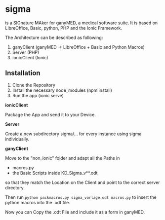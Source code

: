 # sigma
is a SIGnature MAker for ganyMED, a medical software suite. It is based on LibreOffice, Basic, python, PHP and the Ionic Framework.

The Architecture can be described as following:

1. ganyClient (ganyMED -> LibreOffice + Basic and Python Macros)
2. Server (PHP)
3. ionicClient (Ionic)

## Installation
1. Clone the Repository
2. Install the necessary node_modules (npm install)
3. Run the app (ionic serve)

**ionicClient**

Package the App and send it to your Device.

**Server**

Create a new subdirectory sigma/... for every instance using sigma individually.

**ganyClient**

Move to the "non_ionic" folder and adapt all the Paths in

* macros.py
* the Basic Scripts inside KD_Sigma_v**.odt

so that they match the Location on the Client and point to the correct server directory.

Then run `python packmacros.py sigma_vorlage.odt macros.py` to insert the python macros into the .odt file.

Now you can Copy the .odt File and include it as a form in ganyMED.
